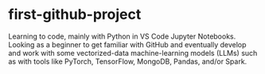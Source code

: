 # first-github-project
Learning to code, mainly with Python in VS Code Jupyter Notebooks. Looking as a beginner to get familiar with GitHub and eventually develop and work with some vectorized-data machine-learning models (LLMs) such as with tools like PyTorch, TensorFlow, MongoDB, Pandas, and/or Spark.
